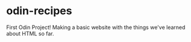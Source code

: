 # odin-recipes
First Odin Project! Making a basic website with the things we've learned about HTML so far.
